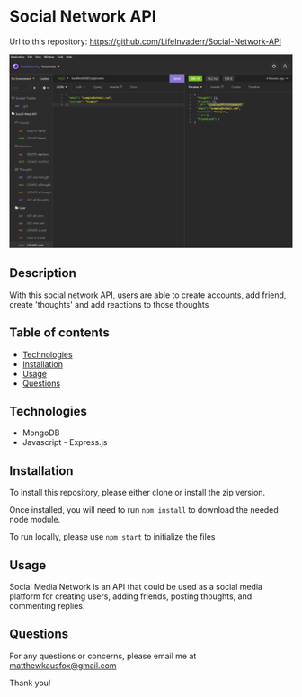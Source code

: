# Social Network API
Url to this repository: https://github.com/LifeInvaderr/Social-Network-API

![Social-Media-Network](/images/SocialMediaCapture.PNG)

## Description
With this social network API, users are able to create accounts, add friend, create 'thoughts' and add reactions to those thoughts

## Table of contents
* [Technologies](#technologies)
* [Installation](#installation)
* [Usage](#usage)
* [Questions](#questions)

## Technologies
* MongoDB
* Javascript - Express.js

## Installation
To install this repository, please either clone or install the zip version.

Once installed, you will need to run `npm install` to download the needed node module.

To run locally, please use `npm start` to initialize the files

## Usage

Social Media Network is an API that could be used as a social media platform for creating users, adding friends, posting thoughts, and commenting replies.

## Questions

For any questions or concerns, please email me at matthewkausfox@gmail.com

Thank you!
